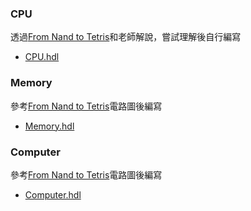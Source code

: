 ### CPU

透過[From Nand to Tetris](https://drive.google.com/file/d/1Z_fxYmmRNXTkAzmZ6YMoX9NXZIRVCKiw/view)和老師解說，嘗試理解後自行編寫
- [CPU.hdl](https://github.com/peterwang0329/_co/blob/master/05/CPU.hdl)
### Memory

參考[From Nand to Tetris](https://drive.google.com/file/d/1Z_fxYmmRNXTkAzmZ6YMoX9NXZIRVCKiw/view)電路圖後編寫
- [Memory.hdl](https://github.com/peterwang0329/_co/blob/master/05/Memory.hdl)

### Computer

參考[From Nand to Tetris](https://drive.google.com/file/d/1Z_fxYmmRNXTkAzmZ6YMoX9NXZIRVCKiw/view)電路圖後編寫
- [Computer.hdl](https://github.com/peterwang0329/_co/blob/master/05/Computer.hdl)